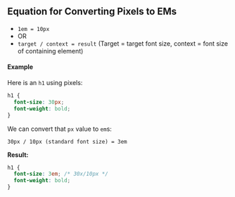 ## Equation for Converting Pixels to EMs

* `1em = 10px`
* OR
* `target / context = result` (Target = target font size, context = font size of containing element)

#### Example

Here is an `h1` using pixels: 

```css
h1 {
  font-size: 30px;
  font-weight: bold;
}
```

We can convert that `px` value to `em`s:

`30px / 10px (standard font size) = 3em`

**Result:**

```css
h1 {
  font-size: 3em; /* 30x/10px */
  font-weight: bold;
}
```
